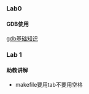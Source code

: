 ### Lab0
#### GDB使用
[gdb基础知识](https://blog.csdn.net/fanzonghao/article/details/117171526)



### Lab 1 
#### 助教讲解
* makefile要用tab不要用空格



